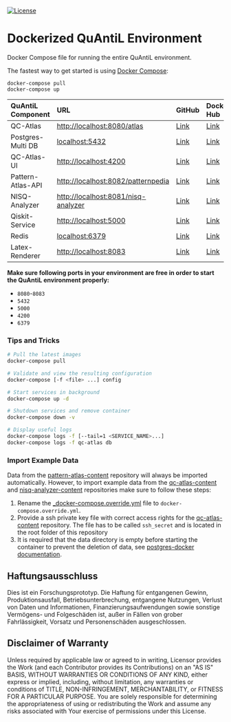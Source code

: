 [![License](https://img.shields.io/badge/License-Apache%202.0-blue.svg)](https://opensource.org/licenses/Apache-2.0)

# Dockerized QuAntiL Environment

Docker Compose file for running the entire QuAntiL environment.

The fastest way to get started is using [Docker Compose](https://docs.docker.com/compose/):

  ```shell
  docker-compose pull
  docker-compose up
  ```

| QuAntiL Component | URL | GitHub | Docker Hub |
|:------------------- |:--- |:------ |:---------- |
| QC-Atlas |<http://localhost:8080/atlas> | [Link](https://github.com/UST-QuAntiL/qc-atlas) | [Link](https://hub.docker.com/r/planqk/atlas) |
| Postgres-Multi DB | <localhost:5432> | [Link](https://github.com/lmm-git/docker-postgres-multi) | [Link](https://hub.docker.com/r/lmmdock/postgres-multi) |
| QC-Atlas-UI |<http://localhost:4200> | [Link](https://github.com/UST-QuAntiL/qc-atlas-ui) | [Link](https://hub.docker.com/r/planqk/qc-atlas-ui) |
| Pattern-Atlas-API |<http://localhost:8082/patternpedia> | [Link](https://github.com/PatternAtlas/pattern-atlas-api) | [Link](https://hub.docker.com/r/patternpedia/patternrepo-api) |
| NISQ-Analyzer |<http://localhost:8081/nisq-analyzer> | [Link](https://github.com/UST-QuAntiL/nisq-analyzer) | [Link](https://hub.docker.com/r/planqk/nisq-analyzer) |
| Qiskit-Service |<http://localhost:5000> | [Link](https://github.com/UST-QuAntiL/qiskit-service) | [Link](https://hub.docker.com/r/planqk/qiskit-service) |
| Redis |<localhost:6379> | [Link](https://github.com/redis/redis) | [Link](https://hub.docker.com/_/redis) |
| Latex-Renderer |<http://localhost:8083> | [Link](https://github.com/UST-QuAntiL/latex-renderer) | [Link](https://hub.docker.com/r/beiselmn/latex-renderer) |


**Make sure following ports in your environment are free in order to start the QuAntiL environment properly:**

* `8080`-`8083`
* `5432`
* `5000`
* `4200`
* `6379`

### Tips and Tricks

```bash
# Pull the latest images
docker-compose pull

# Validate and view the resulting configuration
docker-compose [-f <file> ...] config

# Start services in background
docker-compose up -d

# Shutdown services and remove container
docker-compose down -v

# Display useful logs
docker-compose logs -f [--tail=1 <SERVICE_NAME>...]
docker-compose logs -f qc-atlas db
```

### Import Example Data

Data from the [pattern-atlas-content](https://github.com/PatternAtlas/pattern-atlas-content) repository will always be imported automatically.
However, to import example data from the [qc-atlas-content](https://github.com/UST-QuAntiL/planqk-atlas-content) and [nisq-analyzer-content](https://github.com/UST-QuAntiL/nisq-analyzer-content) repositories make sure to follow these steps:

1. Rename the [\_docker-compose.override.yml](_docker-compose.override.yml) file to `docker-compose.override.yml`.
2. Provide a ssh private key file with correct access rights for the [qc-atlas-content](https://github.com/UST-QuAntiL/planqk-atlas-content) repository. The file has to be called `ssh_secret` and is located in the root folder of this repository
3. It is required that the data directory is empty before starting the container to prevent the deletion of data, see [postgres-docker documentation](https://github.com/docker-library/docs/tree/master/postgres#initialization-scripts).

## Haftungsausschluss

Dies ist ein Forschungsprototyp.
Die Haftung für entgangenen Gewinn, Produktionsausfall, Betriebsunterbrechung, entgangene Nutzungen, Verlust von Daten und Informationen, Finanzierungsaufwendungen sowie sonstige Vermögens- und Folgeschäden ist, außer in Fällen von grober Fahrlässigkeit, Vorsatz und Personenschäden ausgeschlossen.

## Disclaimer of Warranty

Unless required by applicable law or agreed to in writing, Licensor provides the Work (and each Contributor provides its Contributions) on an "AS IS" BASIS, WITHOUT WARRANTIES OR CONDITIONS OF ANY KIND, either express or implied, including, without limitation, any warranties or conditions of TITLE, NON-INFRINGEMENT, MERCHANTABILITY, or FITNESS FOR A PARTICULAR PURPOSE.
You are solely responsible for determining the appropriateness of using or redistributing the Work and assume any risks associated with Your exercise of permissions under this License.
